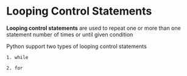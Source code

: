 # Looping Control Statements

**Looping control statements** are used to repeat one or more than one statement number of times or until given condition

Python support two types of looping control statements

`1. while`

`2. for`
